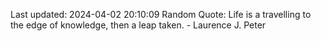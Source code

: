 Last updated: 2024-04-02 20:10:09
Random Quote: Life is a travelling to the edge of knowledge, then a leap taken. - Laurence J. Peter